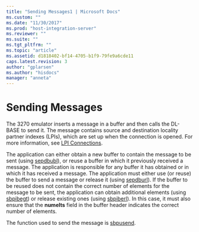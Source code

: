 ```yaml
---
title: "Sending Messages1 | Microsoft Docs"
ms.custom: ""
ms.date: "11/30/2017"
ms.prod: "host-integration-server"
ms.reviewer: ""
ms.suite: ""
ms.tgt_pltfrm: ""
ms.topic: "article"
ms.assetid: d1818402-bf14-4705-b1f9-79fe9a6cde11
caps.latest.revision: 3
author: "gplarsen"
ms.author: "hisdocs"
manager: "anneta"
---
```

# Sending Messages
The 3270 emulator inserts a message in a buffer and then calls the DL-BASE to send it. The message contains source and destination locality partner indexes (LPIs), which are set up when the connection is opened. For more information, see [LPI Connections](../core/lpi-connections2.md).  
  
 The application can either obtain a new buffer to contain the message to be sent (using [sepdbubl](./sepdbubl1.md)), or reuse a buffer in which it previously received a message. The application is responsible for any buffer it has obtained or in which it has received a message. The application must either use (or reuse) the buffer to send a message or release it (using [sepdburl](./sepdburl2.md)). If the buffer to be reused does not contain the correct number of elements for the message to be sent, the application can obtain additional elements (using [sbpibegt](./sbpibegt2.md)) or release existing ones (using [sbpiberl](./sbpiberl2.md)). In this case, it must also ensure that the **numelts** field in the buffer header indicates the correct number of elements.  
  
 The function used to send the message is [sbpusend](./sbpusend1.md).